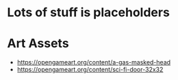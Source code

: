 # Lots of stuff is placeholders

# Art Assets
- https://opengameart.org/content/a-gas-masked-head
- https://opengameart.org/content/sci-fi-door-32x32